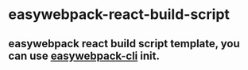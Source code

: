 # easywebpack-react-build-script


## easywebpack react build script template, you can use [easywebpack-cli](https://github.com/hubcarl/easywebpack-cli) init.